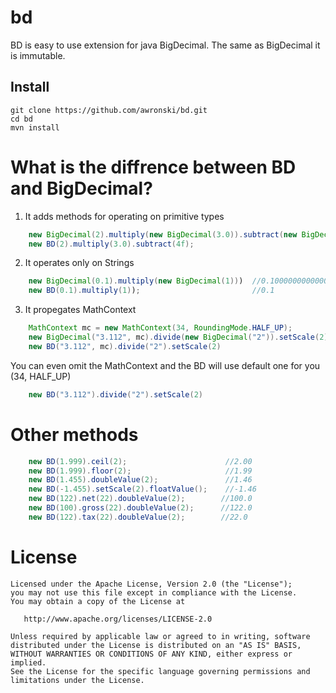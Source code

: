 # bd
BD is easy to use extension for java BigDecimal. The same as BigDecimal it is immutable.

## Install
```
git clone https://github.com/awronski/bd.git
cd bd
mvn install
```

# What is the diffrence between BD and BigDecimal?

1. It adds methods for operating on primitive types
```java
    new BigDecimal(2).multiply(new BigDecimal(3.0)).subtract(new BigDecimal(4f));
    new BD(2).multiply(3.0).subtract(4f);
```

2. It operates only on Strings
```java
    new BigDecimal(0.1).multiply(new BigDecimal(1)))  //0.1000000000000000055511151231..
    new BD(0.1).multiply(1));                         //0.1
```

3. It propegates MathContext
```java
    MathContext mc = new MathContext(34, RoundingMode.HALF_UP);
    new BigDecimal("3.112", mc).divide(new BigDecimal("2")).setScale(2) //ArithmeticException
    new BD("3.112", mc).divide("2").setScale(2)                         //1.56
```

You can even omit the MathContext and the BD will use default one for you (34, HALF_UP)
```java
    new BD("3.112").divide("2").setScale(2)
```

# Other methods
```java
    new BD(1.999).ceil(2);                      //2.00
    new BD(1.999).floor(2);                     //1.99
    new BD(1.455).doubleValue(2);               //1.46
    new BD(-1.455).setScale(2).floatValue();    //-1.46
    new BD(122).net(22).doubleValue(2);        //100.0
    new BD(100).gross(22).doubleValue(2);      //122.0
    new BD(122).tax(22).doubleValue(2);        //22.0
```

License
=======

    Licensed under the Apache License, Version 2.0 (the "License");
    you may not use this file except in compliance with the License.
    You may obtain a copy of the License at

       http://www.apache.org/licenses/LICENSE-2.0

    Unless required by applicable law or agreed to in writing, software
    distributed under the License is distributed on an "AS IS" BASIS,
    WITHOUT WARRANTIES OR CONDITIONS OF ANY KIND, either express or implied.
    See the License for the specific language governing permissions and
    limitations under the License.